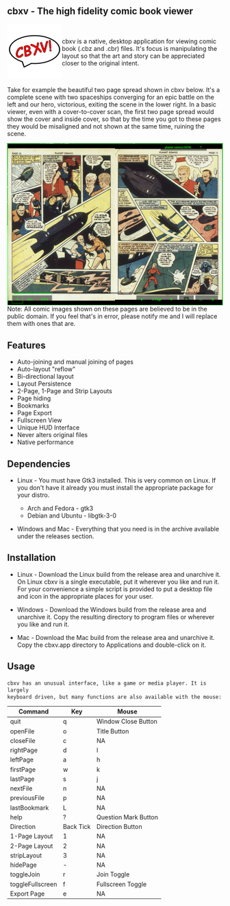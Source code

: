 ## cbxv - The high fidelity comic book viewer

<img width="128" height="128" align="left" src="build/assets/lin/logo_x.png">

<br />

cbxv is a native, desktop application for viewing comic book (.cbz and .cbr) 
files. It's focus is manipulating the layout so that the art and story can be
appreciated closer to the original intent.

<br />

Take for example the beautiful two page spread shown in cbxv below. It's a 
complete scene with two spaceships converging for an epic battle on the left 
and our hero, victorious, exiting the scene in the lower right. In a basic
viewer, even with a cover-to-cover scan, the first two page spread would show 
the cover and inside cover, so that by the time you got to these pages they 
would be misaligned and not shown at the same time, ruining the scene.

<img align="left" src="docs/cbxv_ss_01.png">

Note: All comic images shown on these pages are believed to be in the public domain.
If you feel that's in error, please notify me and I will replace them with ones that
are.

## Features
- Auto-joining and manual joining of pages
- Auto-layout "reflow"
- Bi-directional layout
- Layout Persistence
- 2-Page, 1-Page and Strip Layouts
- Page hiding
- Bookmarks
- Page Export
- Fullscreen View
- Unique HUD Interface
- Never alters original files
- Native performance

## Dependencies
- Linux - You must have Gtk3 installed. This is very common on Linux. If you 
    don't have it already you must install the appropriate package for your 
    distro.

    - Arch and Fedora   - gtk3
    - Debian and Ubuntu - libgtk-3-0

- Windows and Mac - Everything that you need is in the archive available under 
    the releases section.

## Installation
-   Linux - Download the Linux build from the release area and unarchive it. 
    On Linux cbxv is a single executable, put it wherever you like and run it. 
    For your convenience a simple script is provided to put a desktop file and 
    icon in the appropriate places for your user.

-   Windows - Download the Windows build from the release area and unarchive it. 
    Copy the resulting directory to program files or wherever you like and run it.

-   Mac - Download the Mac build from the release area and unarchive it. Copy the 
    cbxv.app directory to Applications and double-click on it.

## Usage
    cbxv has an unusual interface, like a game or media player. It is largely
    keyboard driven, but many functions are also available with the mouse:

|Command            |Key            |Mouse
|-------------------|---------------|--------------------|
|quit               |q              |Window Close Button | 
|openFile           |o              |Title Button        |
|closeFile          |c              |NA                  |
|rightPage          |d|l|RightArrow |right side          |
|leftPage           |a|h|LeftArrow  |left side           |
|firstPage          |w|k|UpArrow    |NA                  |
|lastPage           |s|j|DownArrow  |NA                  |
|nextFile           |n              |NA                  |
|previousFile       |p              |NA                  |
|lastBookmark       |L              |NA                  |
|help               |?              |Question Mark Button|
|Direction          |Back Tick      |Direction Button    |
|1-Page Layout      |1              |NA                  |
|2-Page Layout      |2              |NA                  |
|stripLayout        |3              |NA                  |
|hidePage           |-              |NA                  |
|toggleJoin         |r              |Join Toggle         |
|toggleFullscreen   |f              |Fullscreen Toggle   |
|Export Page        |e              |NA                  |


